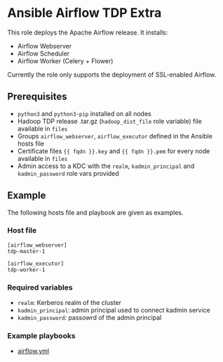 # Ansible Airflow TDP Extra

This role deploys the Apache Airflow release. It installs:

- Airflow Webserver
- Airflow Scheduler
- Airflow Worker (Celery + Flower)

Currently the role only supports the deployment of SSL-enabled Airflow.

## Prerequisites

- `python3` and `python3-pip` installed on all nodes
- Hadoop TDP release .tar.gz (`hadoop_dist_file` role variable) file available in `files`
- Groups `airflow_webserver`, `airflow_executor` defined in the Ansible hosts file
- Certificate files `{{ fqdn }}.key` and `{{ fqdn }}.pem` for every node available in `files`
- Admin access to a KDC with the `realm`, `kadmin_principal` and `kadmin_password` role vars provided

## Example

The following hosts file and playbook are given as examples.

### Host file

```
[airflow_webserver]
tdp-master-1

[airflow_executor]
tdp-worker-1
```

### Required variables

- `realm`: Kerberos realm of the cluster
- `kadmin_principal`: admin principal used to connect kadmin service
- `kadmin_password`: passowrd of the admin principal

### Example playbooks

- [airflow.yml](../../playbooks/airflow.yaml)